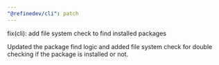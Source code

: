 ```yaml
---
"@refinedev/cli": patch
---
```


fix(cli): add file system check to find installed packages

Updated the package find logic and added file system check for double checking if the package is installed or not.
